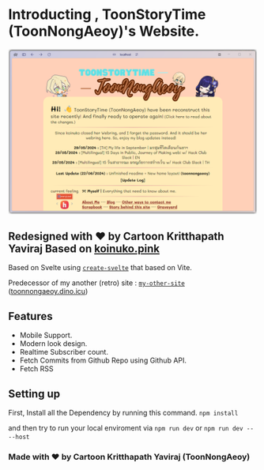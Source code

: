 # Introducting , ToonStoryTime (ToonNongAeoy)'s Website.

![Image of the new website.](preview/screenshot.png)

## Redesigned with ❤️ by Cartoon Kritthapath Yaviraj Based on [koinuko.pink](https://koinuko.pink)

Based on Svelte using [`create-svelte`](https://github.com/sveltejs/kit/tree/main/packages/create-svelte) that based on Vite.

Predecessor of my another (retro) site : [`my-other-site`](https://github.com/toonnongaeoy/my-other-site) ([toonnongaeoy.dino.icu](https://toonnongaeoy.dino.icu))

## Features
- Mobile Support.
- Modern look design.
- Realtime Subscriber count.
- Fetch Commits from Github Repo using Github API.
- Fetch RSS

## Setting up
First, Install all the Dependency by running this command.
``npm install``

and then try to run your local enviroment via ``npm run dev`` or ``npm run dev -- --host``

### Made with ❤️ by Cartoon Kritthapath Yaviraj (ToonNongAeoy)